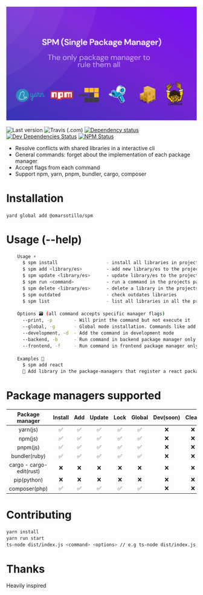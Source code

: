 ![SPM introduction](docs/images/spm.png)

![Last version](https://img.shields.io/github/tag/omarsotillo/spm.svg?style=flat-square)
![Travis (.com)](https://img.shields.io/travis/com/omarsotillo/spm)
[![Dependency status](https://img.shields.io/david/omarsotillo/spm.svg?style=flat-square)](https://david-dm.org/omarsotillo/spm)
[![Dev Dependencies Status](https://img.shields.io/david/dev/omarsotillo/spm.svg?style=flat-square)](https://david-dm.org/omarsotillo/omar#info=devDependencies)
[![NPM Status](https://img.shields.io/npm/dm/@omarsotillo/spm.svg?style=flat-square)](https://www.npmjs.org/package/omarsotillo/spm)

<!-- [![Coverage Status](https://img.shields.io/coveralls/omarsotillo/spm.svg?style=flat-square)](https://coveralls.io/github/omarsotillo/spm) -->

- Resolve conflicts with shared libraries in a interactive cli
- General commands: forget about the implementation of each package manager
- Accept flags from each command
- Support npm, yarn, pnpm, bundler, cargo, composer

# Installation

`yard global add @omarsotillo/spm`

# Usage (--help)

```bash
    Usage ⚡️
      $ spm install                  - install all libraries in project package-managers
      $ spm add <library/es>         - add new library/es to the project-managers
      $ spm update <library/es>      - update library/es to the project-managers
      $ spm run <command>            - run a command in the projects package-manager
      $ spm delete <library/es>      - delete a library in the projects package-manager
      $ spm outdated                 - check outdates libraries
      $ spm list                     - list all libraries in all the projects

    Options 🗃 (all command accepts specific manager flags)
      --print, -p        - Will print the command but not execute it
      --global, -g       - Global mode installation. Commands like add will be converted to global
      --development, -d  - Add the command in development mode
      --backend, -b      - Run command in backend package manager only
      --frontend, -f     - Run command in frontend package manager only

    Examples 🎉
      $ spm add react
      📝 Add library in the package-managers that register a react package/library
```

# Package managers supported

|     Package manager      | Install | Add | Update | Lock | Global | Dev(soon) | Clean | Delete |
| :----------------------: | :-----: | :-: | :----: | :--: | :----: | :-------: | :---: | :----: |
|         yarn(js)         |   ✅    | ✅  |   ✅   |  ✅  |   ✅   |    ❌     |  ❌   |   ✅   |
|         npm(js)          |   ✅    | ✅  |   ✅   |  ✅  |   ✅   |    ❌     |  ❌   |   ✅   |
|         pnpm(js)         |   ✅    | ✅  |   ✅   |  ✅  |   ✅   |    ❌     |  ❌   |   ✅   |
|      bundler(ruby)       |   ✅    | ✅  |   ✅   |  ✅  |   ✅   |    ❌     |  ❌   |   ✅   |
| cargo - cargo-edit(rust) |   ❌    | ❌  |   ❌   |  ❌  |   ❌   |    ❌     |  ❌   |   ❌   |
|       pip(python)        |   ❌    | ❌  |   ❌   |  ❌  |   ❌   |    ❌     |  ❌   |   ❌   |
|      composer(php)       |   ✅    | ✅  |   ✅   |  ✅  |   ✅   |    ❌     |  ❌   |   ✅   |

# Contributing

```bash
yarn install
yarn run start
ts-node dist/index.js <command> <options> // e.g ts-node dist/index.js add react
```

# Thanks

Heavily inspired
